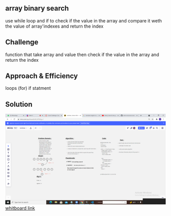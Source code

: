 ## array binary search
use while loop and if to check if the value in the array and compare it weth the value of array'indexes and return the index

## Challenge
function that take array and value then check if the value in the array and return the index

## Approach & Efficiency
loops (for) if statment

## Solution

![image](binary.png)
[whitboard link](https://miro.com/app/board/o9J_lrPLXLg=/?invite_link_id=968707709924 )
